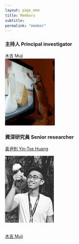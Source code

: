 ```yaml
---
layout: page_mem
title: Members
subtitle:
permalink: "member"
--- 
```

<div class="container-fluid">
<div class="row">
  <div class="col no-gutters col-sm col-md">
    <h3>主持人 Principal investigator</h3>
    木吉 Muji<br>
    <a href="ythuang"><img src="/assets/img/people/Muji_TV_crop.gif"></a>
  </div>
  <div class="col no-gutters col-sm col-md">
    <h3>資深研究員 Senior researcher</h3>
    <p><a href="ythuang">黃尹則 Yin-Tse Huang</a></p>
    <img src="/assets/img/people/MeintheField_220px.png">
  </div>
</div>
<br>


<p><a href="ythuang">木吉 Muji</a></p>

